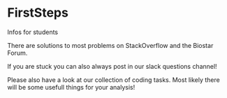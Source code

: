 # FirstSteps
Infos for students

There are solutions to most problems on StackOverflow and the Biostar Forum.

If you are stuck you can also always post in our slack questions channel!

Please also have a look at our collection of coding tasks. Most likely there will be some usefull things for your analysis!
